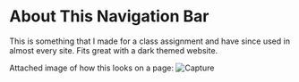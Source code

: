 # About This Navigation Bar

This is something that I made for a class assignment and have since used in almost every site. Fits great with a dark themed website. 

Attached image of how this looks on a page:
![Capture](https://user-images.githubusercontent.com/55764584/117908419-3b4d8100-b28d-11eb-8e59-50b9799b0fcd.JPG)
